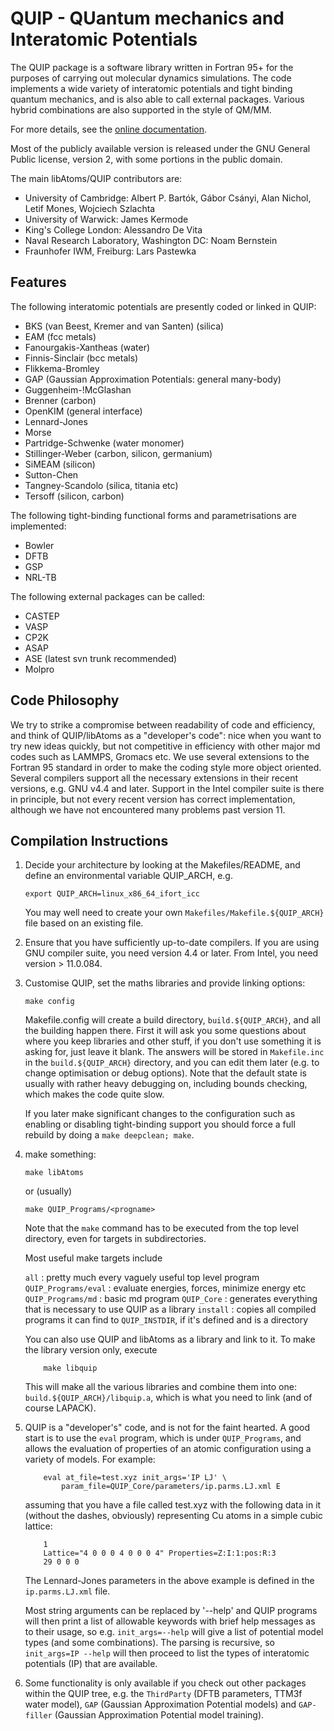 # QUIP - QUantum mechanics and Interatomic Potentials

The QUIP package is a software library written in Fortran 95+ for the
purposes of carrying out molecular dynamics simulations. The code
implements a wide variety of interatomic potentials and tight binding
quantum mechanics, and is also able to call external packages. Various
hybrid combinations are also supported in the style of QM/MM.

For more details, see the [online documentation](http://libatoms.github.io/QUIP).

Most of the publicly available version is released under the GNU
General Public license, version 2, with some portions in the public
domain.

The main libAtoms/QUIP contributors are:

 - University of Cambridge: Albert P. Bartók, Gábor Csányi, Alan
   Nichol, Letif Mones, Wojciech Szlachta
 - University of Warwick: James Kermode
 - King's College London: Alessandro De Vita
 - Naval Research Laboratory, Washington DC: Noam Bernstein
 - Fraunhofer IWM, Freiburg: Lars Pastewka

## Features

The following interatomic potentials are presently coded or linked in QUIP:

 - BKS (van Beest, Kremer and van Santen) (silica)
 - EAM (fcc metals)
 - Fanourgakis-Xantheas (water)
 - Finnis-Sinclair (bcc metals)
 - Flikkema-Bromley
 - GAP (Gaussian Approximation Potentials: general many-body)
 - Guggenheim-!McGlashan
 - Brenner (carbon)
 - OpenKIM (general interface)
 - Lennard-Jones
 - Morse
 - Partridge-Schwenke (water monomer)
 - Stillinger-Weber (carbon, silicon, germanium)
 - SiMEAM (silicon)
 - Sutton-Chen
 - Tangney-Scandolo (silica, titania etc)
 - Tersoff (silicon, carbon)

The following tight-binding functional forms and parametrisations are implemented:

 - Bowler
 - DFTB
 - GSP
 - NRL-TB

The following external packages can be called:

 - CASTEP
 - VASP
 - CP2K
 - ASAP
 - ASE (latest svn trunk recommended)
 - Molpro

## Code Philosophy

We try to strike a compromise between readability of code and
efficiency, and think of QUIP/libAtoms as a "developer's code": nice
when you want to try new ideas quickly, but not competitive in
efficiency with other major md codes such as LAMMPS, Gromacs etc. We
use several extensions to the Fortran 95 standard in order to make the
coding style more object oriented. Several compilers support all the
necessary extensions in their recent versions, e.g. GNU v4.4 and
later. Support in the Intel compiler suite is there in principle, but
not every recent version has correct implementation, although we have
not encountered many problems past version 11.

## Compilation Instructions

1.  Decide your architecture by looking at the Makefiles/README, and
    define an environmental variable QUIP_ARCH, e.g.
    
		export QUIP_ARCH=linux_x86_64_ifort_icc
    
    You may well need to create your own
    `Makefiles/Makefile.${QUIP_ARCH}` file based on an existing file.
    
2.  Ensure that you have sufficiently up-to-date compilers. If you are
    using GNU compiler suite, you need version 4.4 or later. From
    Intel, you need version > 11.0.084.
    
3.  Customise QUIP, set the maths libraries and provide linking options:
    
        make config
    
    Makefile.config will create a build directory, `build.${QUIP_ARCH}`,
    and all the building happen there. First it will ask you some
    questions about where you keep libraries and other stuff, if you
    don't use something it is asking for, just leave it blank. The
    answers will be stored in `Makefile.inc` in the `build.${QUIP_ARCH}`
    directory, and you can edit them later (e.g. to change optimisation
    or debug options).  Note that the default state is usually with
    rather heavy debugging on, including bounds checking, which makes
    the code quite slow.
    
    If you later make significant changes to the configuration such as
    enabling or disabling tight-binding support you should force a
    full rebuild by doing a `make deepclean; make`.
    
4.  make something:
    
		make libAtoms
    
    or (usually)
    
        make QUIP_Programs/<progname>
    
    Note that the `make` command has to be executed from the top level
    directory, even for targets in subdirectories.
    
    Most useful make targets include
    
    `all` : pretty much every vaguely useful top level program
	`QUIP_Programs/eval` : evaluate energies, forces, minimize energy etc
	`QUIP_Programs/md` : basic md program
	`QUIP_Core` : generates everything that is necessary to use QUIP as a library
	`install` : copies all compiled programs it can find to `QUIP_INSTDIR`,
    	        if it's defined and is a directory
        
    You can also use QUIP and libAtoms as a library and link to it. To
    make the library version only, execute
    
    	    make libquip
    
    This will make all the various libraries and combine them into one:
    `build.${QUIP_ARCH}/libquip.a`, which is what you need to link (and
    of course LAPACK).
    
5.  QUIP is a "developer's" code, and is not for the faint
    hearted. A good start is to use the `eval` program, which is under
    `QUIP_Programs`, and allows the evaluation of properties of an atomic
    configuration using a variety of models. For example:
    
    		eval at_file=test.xyz init_args='IP LJ' \
    			param_file=QUIP_Core/parameters/ip.parms.LJ.xml E
    
    assuming that you have a file called test.xyz with the following
    data in it (without the dashes, obviously) representing Cu atoms in
    a simple cubic lattice:
    
    		1
    		Lattice="4 0 0 0 4 0 0 0 4" Properties=Z:I:1:pos:R:3
    		29 0 0 0 
    		
    The Lennard-Jones parameters in the above example is defined in the
    `ip.parms.LJ.xml` file. 
    
    Most string arguments can be replaced by '--help' and QUIP programs
    will  then print  a  list  of allowable  keywords  with brief  help
    messages as to their usage,  so e.g. `init_args=--help` will give a
    list of potential model  types (and some combinations). The parsing
    is recursive,  so `init_args=IP --help`  will then proceed  to list
    the types of interatomic potentials (IP) that are available.
    
6.  Some functionality is only available if you check out other packages
    within the QUIP tree, e.g. the `ThirdParty` (DFTB parameters, TTM3f
    water model), `GAP` (Gaussian Approximation Potential models) and
    `GAP-filler` (Gaussian Approximation Potential model training).

